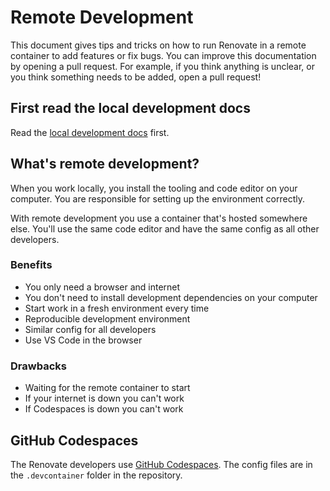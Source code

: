 # Remote Development

This document gives tips and tricks on how to run Renovate in a remote container to add features or fix bugs.
You can improve this documentation by opening a pull request.
For example, if you think anything is unclear, or you think something needs to be added, open a pull request!

## First read the local development docs

Read the [local development docs](./local-development.md) first.

## What's remote development?

When you work locally, you install the tooling and code editor on your computer.
You are responsible for setting up the environment correctly.

With remote development you use a container that's hosted somewhere else.
You'll use the same code editor and have the same config as all other developers.

### Benefits

- You only need a browser and internet
- You don't need to install development dependencies on your computer
- Start work in a fresh environment every time
- Reproducible development environment
- Similar config for all developers
- Use VS Code in the browser

### Drawbacks

- Waiting for the remote container to start
- If your internet is down you can't work
- If Codespaces is down you can't work

## GitHub Codespaces

The Renovate developers use [GitHub Codespaces](https://github.com/features/codespaces).
The config files are in the `.devcontainer` folder in the repository.
